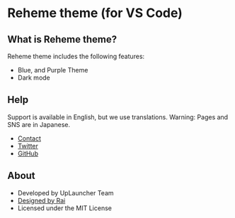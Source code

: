 # Reheme theme (for VS Code)

## What is Reheme theme?

Reheme theme includes the following features:
* Blue, and Purple Theme
* Dark mode

## Help
Support is available in English, but we use translations.
Warning: Pages and SNS are in Japanese.

* [Contact](https://www.uplauncher.net/contact.html)
* [Twitter](https://twitter.com/uplaunchers)
* [GitHub](https://github.com/uplauncher)

## About

* Developed by UpLauncher Team
* [Designed by Rai](https://twitter.com/raidesuuu)
* Licensed under the MIT License